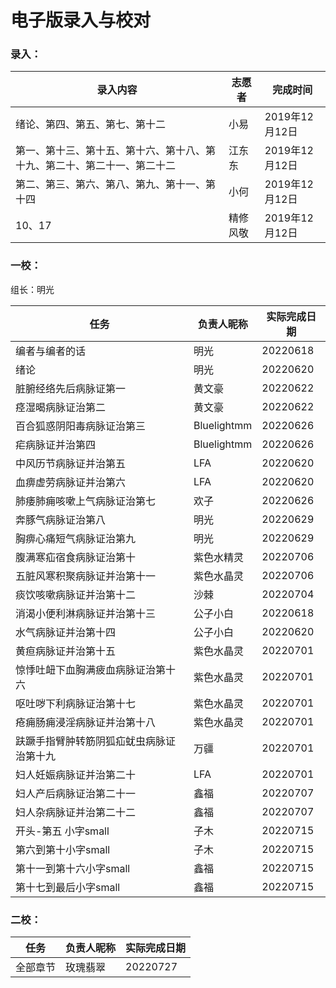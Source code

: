 # 电子版录入与校对

### 录入：

| 录入内容                                                     | 志愿者   | 完成时间       |
| ------------------------------------------------------------ | -------- | -------------- |
| 绪论、第四、第五、第七、第十二                               | 小易     | 2019年12月12日 |
| 第一、第十三、第十五、第十六、第十八、第十九、第二十、第二十一、第二十二 | 江东东   | 2019年12月12日 |
| 第二、第三、第六、第八、第九、第十一、第十四                 | 小何     | 2019年12月12日 |
| 10、17                                                       | 精修风敬 | 2019年12月12日 |

### 一校：

组长：明光

| 任务                                     | 负责人昵称  | 实际完成日期 |
| ---------------------------------------- | ----------- | ------------ |
| 编者与编者的话                           | 明光        | 20220618     |
| 绪论                                     | 明光        | 20220620     |
| 脏腑经络先后病脉证第一                   | 黄文豪      | 20220622     |
| 痉湿暍病脉证治第二                       | 黄文豪      | 20220622     |
| 百合狐惑阴阳毒病脉证治第三               | Bluelightmm | 20220626     |
| 疟病脉证并治第四                         | Bluelightmm | 20220626     |
| 中风历节病脉证并治第五                   | LFA         | 20220620     |
| 血痹虚劳病脉证并治第六                   | LFA         | 20220620     |
| 肺痿肺痈咳嗽上气病脉证治第七             | 欢子        | 20220626     |
| 奔豚气病脉证治第八                       | 明光        | 20220629     |
| 胸痹心痛短气病脉证治第九                 | 明光        | 20220629     |
| 腹满寒疝宿食病脉证治第十                 | 紫色水精灵  | 20220706     |
| 五脏风寒积聚病脉证并治第十一             | 紫色水晶灵  | 20220706     |
| 痰饮咳嗽病脉证并治第十二                 | 沙棘        | 20220704     |
| 消渴小便利淋病脉证并治第十三             | 公子小白    | 20220618     |
| 水气病脉证并治第十四                     | 公子小白    | 20220620     |
| 黄疸病脉证并治第十五                     | 紫色水晶灵  | 20220701     |
| 惊悸吐衄下血胸满疲血病脉证治第十六       | 紫色水晶灵  | 20220701     |
| 呕吐哕下利病脉证治第十七                 | 紫色水晶灵  | 20220701     |
| 疮痈肠痈浸淫病脉证并治第十八             | 紫色水晶灵  | 20220701     |
| 趺蹶手指臂肿转筋阴狐疝蚘虫病脉证治第十九 | 万疆        | 20220701     |
| 妇人妊娠病脉证并治第二十                 | LFA         | 20220701     |
| 妇人产后病脉证治第二十一                 | 鑫福        | 20220707     |
| 妇人杂病脉证并治第二十二                 | 鑫福        | 20220707     |
| 开头-第五 小字small                      | 子木        | 20220715     |
| 第六到第十小字small                      | 子木        | 20220715     |
| 第十一到第十六小字small                  | 鑫福        | 20220715     |
| 第十七到最后小字small                    | 鑫福        | 20220715     |

### 二校：



| 任务     | 负责人昵称 | 实际完成日期 |
| -------- | ---------- | ------------ |
| 全部章节 | 玫瑰翡翠   | 20220727     |

